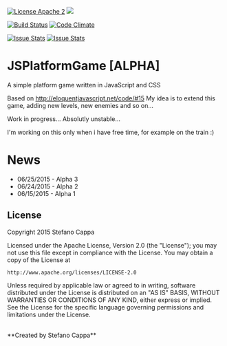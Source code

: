 [![License Apache 2](https://img.shields.io/badge/license-Apache%202-blue.svg)](http://www.apache.org/licenses/LICENSE-2.0)
![](https://reposs.herokuapp.com/?path=Ks89/JSPlatformGame)

[![Build Status](https://travis-ci.org/Ks89/JSPlatformGame.svg?branch=master)](https://travis-ci.org/Ks89/JSPlatformGame)
[![Code Climate](https://codeclimate.com/github/Ks89/JSPlatformGame/badges/gpa.svg)](https://codeclimate.com/github/Ks89/JSPlatformGame)

[![Issue Stats](http://issuestats.com/github/Ks89/JSPlatformGame/badge/pr?style=flat)](http://issuestats.com/github/Ks89/JSPlatformGame)
[![Issue Stats](http://issuestats.com/github/Ks89/JSPlatformGame/badge/issue?style=flat)](http://issuestats.com/github/Ks89/JSPlatformGame)

# JSPlatformGame [ALPHA]

A simple platform game written in JavaScript and CSS

Based on http://eloquentjavascript.net/code/#15
My idea is to extend this game, adding new levels, new enemies and so on...

Work in progress... Absolutly unstable...

I'm working on this only when i have free time, for example on the train :) 


# News
- 06/25/2015 - Alpha 3
- 06/24/2015 - Alpha 2
- 06/15/2015 - Alpha 1


## License

Copyright 2015 Stefano Cappa

Licensed under the Apache License, Version 2.0 (the "License");
you may not use this file except in compliance with the License.
You may obtain a copy of the License at

    http://www.apache.org/licenses/LICENSE-2.0

Unless required by applicable law or agreed to in writing, software
distributed under the License is distributed on an "AS IS" BASIS,
WITHOUT WARRANTIES OR CONDITIONS OF ANY KIND, either express or implied.
See the License for the specific language governing permissions and
limitations under the License.

<br/>
**Created by Stefano Cappa**

